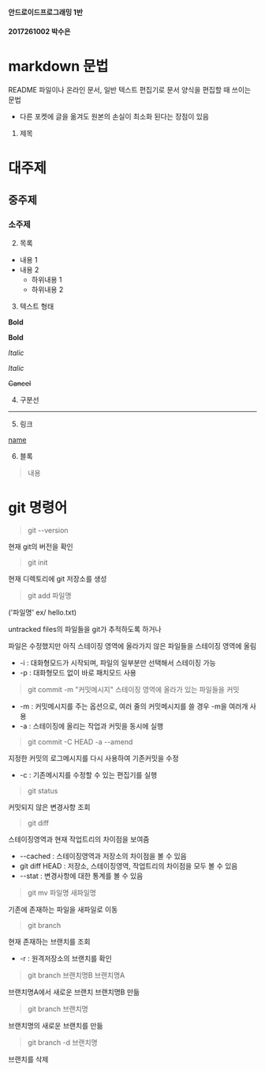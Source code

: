 #### 안드로이드프로그래밍 1반
#### 2017261002 박수은

# markdown 문법
README 파일이나 온라인 문서, 일반 텍스트 편집기로 문서 양식을 편집할 때 쓰이는 문법
- 다른 포켓에 글을 옮겨도 원본의 손실이 최소화 된다는 장점이 있음  

1. 제목
# 대주제
## 중주제
### 소주제

2. 목록
* 내용 1
* 내용 2
  * 하위내용 1
  * 하위내용 2

3. 텍스트 형태

**Bold**

__Bold__

*Italic*

_Italic_

~~Cancel~~

4. 구분선
---

5. 링크

[name](주소)

6. 블록
>	내용

# git 명령어
> git --version

현재 git의 버전을 확인
   
> git init

현재 디렉토리에 git 저장소를 생성
   
> git add 파일명

('파일명' ex/ hello.txt)

untracked files의 파일들을 git가 추적하도록 하거나
   
파일은 수정했지만 아직 스테이징 영역에 올라가지 않은 파일들을 스테이징 영역에 올림
* -i : 대화형모드가 시작되며, 파일의 일부분만 선택해서 스테이징 가능
* -p : 대화형모드 없이 바로 패치모드 사용
   
> git commit -m "커밋메시지"
스테이징 영역에 올라가 있는 파일들을 커밋
   
* -m : 커밋메시지를 주는 옵션으로, 여러 줄의 커밋메시지를 쓸 경우 -m을 여러개 사용
* -a : 스테이징에 올리는 작업과 커밋을 동시에 실행
   
> git commit -C HEAD -a --amend

지정한 커밋의 로그메시지를 다시 사용하여 기존커밋을 수정
* -c : 기존메시지를 수정할 수 있는 편집기를 실행
   
> git status
 
커밋되지 않은 변경사항 조회
    
> git diff
 
스테이징영역과 현재 작업트리의 차이점을 보여줌
* --cached : 스테이징영역과 저장소의 차이점을 볼 수 있음
* git diff HEAD : 저장소, 스테이징영역, 작업트리의 차이점을 모두 볼 수 있음
* --stat : 변경사항에 대한 통계를 볼 수 있음
    
> git mv 파일명 새파일명
 
기존에 존재하는 파일을 새파일로 이동
    
> git branch

현재 존재하는 브랜치를 조회
* -r : 원격저장소의 브랜치를 확인
    
> git branch 브랜치명B 브랜치명A
 
브랜치명A에서 새로운 브랜치 브랜치명B 만듦
     
> git branch 브랜치명
 
브랜치명의 새로운 브랜치를 만듦
    
> git branch -d 브랜치명

브랜치를 삭제

